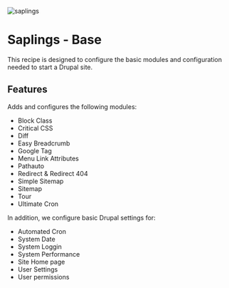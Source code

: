![saplings](https://github.com/kanopi/saplings/assets/5177009/a6377e32-deb2-49d8-873a-f3dd5a36fa7c)

# Saplings - Base

This recipe is designed to configure the basic modules and configuration needed
to start a Drupal site.

## Features

Adds and configures the following modules:

* Block Class
* Critical CSS
* Diff
* Easy Breadcrumb
* Google Tag
* Menu Link Attributes
* Pathauto
* Redirect & Redirect 404
* Simple Sitemap
* Sitemap
* Tour
* Ultimate Cron

In addition, we configure basic Drupal settings for:

* Automated Cron
* System Date
* System Loggin
* System Performance
* Site Home page
* User Settings
* User permissions
